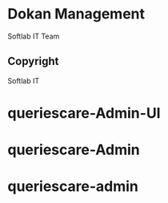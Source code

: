 # Dokan Management 
Softlab IT Team
## Copyright
Softlab IT
# queriescare-Admin-UI



# queriescare-Admin
# queriescare-admin
